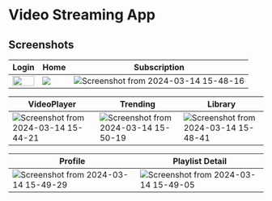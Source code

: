 # Video Streaming App

## Screenshots

|       **Login**        |      **Home**        |     **Subscription**   |
|------------------------|----------------------|------------------------|
|<img src="https://github.com/YashR25/Youtube-Android-App/assets/95738812/a29c8a47-57e7-4fb5-b5c1-cc9ac2764744" width="100%" height="100%">|![](https://github.com/YashR25/Youtube-Android-App/assets/95738812/2f3072af-4264-456d-8202-702f960bb43f)|![Screenshot from 2024-03-14 15-48-16](https://github.com/YashR25/Youtube-Android-App/assets/95738812/409dad82-2cbe-40f8-b3a5-d71c3ac7b170)


|     **VideoPlayer**    |     **Trending**     |       **Library**      |
|------------------------|----------------------|------------------------|
|![Screenshot from 2024-03-14 15-44-21](https://github.com/YashR25/Youtube-Android-App/assets/95738812/d0abfa58-ebcd-4bbb-957a-36d31b765e5c)|![Screenshot from 2024-03-14 15-50-19](https://github.com/YashR25/Youtube-Android-App/assets/95738812/a114cf89-ad96-4ed9-8d7a-46fac585c11e)|![Screenshot from 2024-03-14 15-48-41](https://github.com/YashR25/Youtube-Android-App/assets/95738812/55e6f6d6-bd31-49ef-af8e-ab3c826c9da2)


|     **Profile**    |     **Playlist Detail**     |
|--------------------|-----------------------------|
|![Screenshot from 2024-03-14 15-49-29](https://github.com/YashR25/Youtube-Android-App/assets/95738812/5af5ec9c-7c9b-40c0-9f2c-03dbe6f34e30)|![Screenshot from 2024-03-14 15-49-05](https://github.com/YashR25/Youtube-Android-App/assets/95738812/ead92eb0-5119-463d-b734-902ae8ef13b9)





